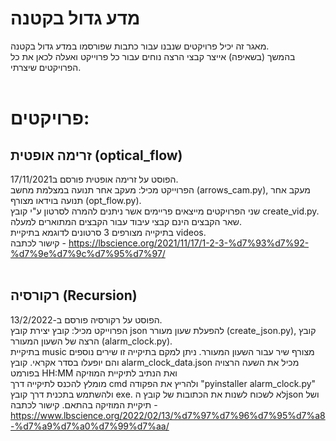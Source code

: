 # מדע גדול בקטנה

מאגר זה יכיל פרויקטים שנבנו עבור כתבות שפורסמו במדע גדול בקטנה.<br>
בהמשך (בשאיפה) אייצר קבצי הרצה נוחים עבור כל פרוייקט ואעלה לכאן את כל הפרויקטים שיצרתי.<br><br>

# פרויקטים:<br>
## זרימה אופטית (optical_flow)<br>
הפוסט על זרימה אופטית פורסם ב17/11/2021.<br>
הפרוייקט מכיל: מעקב אחר תנועה במצלמת מחשב (arrows_cam.py), מעקב אחר תנועה בוידאו מצורף (opt_flow.py).<br>
שני הפרויקטים מייצאים פריימים אשר ניתנים להמרה לסרטון ע"י קובץ create_vid.py.<br>
שאר הקבצים הינם קבצי עיבוד עבור הקבצים המתוארים למעלה.<br>
בתיקייה מצורפים 3 סרטונים לדוגמא בתיקיית videos.<br>
קישור לכתבה - https://lbscience.org/2021/11/17/1-2-3-%d7%93%d7%92-%d7%9e%d7%9c%d7%95%d7%97/
<br><br>

## רקורסיה (Recursion)<br>
הפוסט על רקורסיה פורסם ב-13/2/2022.<br>
הפרוייקט מכיל: קובץ יצירת קובץ json להפעלת שעון מעורר (create_json.py), קובץ הרצה של השעון המעורר (alarm_clock.py).<br>
בתיקיית music מצורף שיר עבור השעון המעורר. ניתן למקם בתיקייה זו שירים נוספים והם יופעלו בסדר אקראי.
קובץ alarm_clock_data.json מכיל את השעה הרצויה בפורמט HH:MM ואת הנתיב לתיקיית המוזיקה <br> 
מומלץ להכנס לתיקייה דרך cmd ולהריץ את הפקודה "pyinstaller alarm_clock.py" ולהשתמש בתכנית דרך קובץ exe. לא לשכוח לשנות את הכתובות של קובץ הjson ושל תיקיית המוזיקה בהתאם. 
קישור לכתבה - https://www.lbscience.org/2022/02/13/%d7%97%d7%96%d7%95%d7%a8-%d7%a9%d7%a0%d7%99%d7%aa/
